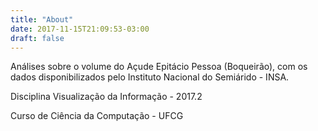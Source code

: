 ```yaml
---
title: "About"
date: 2017-11-15T21:09:53-03:00
draft: false
---
```


Análises sobre o volume do Açude Epitácio Pessoa (Boqueirão), com os dados disponibilizados pelo Instituto Nacional do Semiárido - INSA.

Disciplina Visualização da Informação - 2017.2

Curso de Ciência da Computação - UFCG
